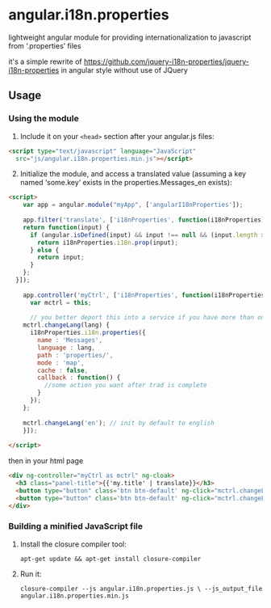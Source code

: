 # angular.i18n.properties
lightweight angular module for providing internationalization to javascript from ‘.properties’ files

it's a simple rewrite of https://github.com/jquery-i18n-properties/jquery-i18n-properties in angular style without use of JQuery

## Usage

### Using the module
1. Include it on your ``<head>`` section after your angular.js files:

```html
<script type="text/javascript" language="JavaScript"
  src="js/angular.i18n.properties.min.js"></script>
```

2. Initialize the module, and access a translated value (assuming a key named ‘some.key‘ exists in the properties.Messages_en exists):

```html
<script>
	var app = angular.module("myApp", ['angularI18nProperties']);
	
	app.filter('translate', ['i18nProperties', function(i18nProperties) {
    return function(input) {
      if (angular.isDefined(input) && input !== null && (input.length > 0)) {
        return i18nProperties.i18n.prop(input);
      } else {
        return input;
      }
    };
  }]);
	
	app.controller('myCtrl', ['i18nProperties', function(i18nProperties) {
	  var mctrl = this;
	
	  // you better deport this into a service if you have more than one controller
    mctrl.changeLang(lang) {    
      i18nProperties.i18n.properties({
        name : 'Messages',
        language : lang,
        path : 'properties/',
        mode : 'map',
        cache : false,
        callback : function() {
          //some action you want after trad is complete
        }
      });
    };
    
    mctrl.changeLang('en'); // init by default to english
	}]);
	
</script>
```

then in your html page
```html
<div ng-controller="myCtrl as mctrl" ng-cloak>
  <h3 class="panel-title">{{'my.title' | translate}}</h3>
  <button type="button" class='btn btn-default' ng-click="mctrl.changeLang('fr')">{{'french' | translate}}</button>
  <button type="button" class='btn btn-default' ng-click="mctrl.changeLang('en')">{{'english' | translate}}</button>
</div>
```

### Building a minified JavaScript file

1. Install the closure compiler tool:

   ``apt-get update && apt-get install closure-compiler``

2. Run it:

   ``closure-compiler --js angular.i18n.properties.js \
                    --js_output_file angular.i18n.properties.min.js``
